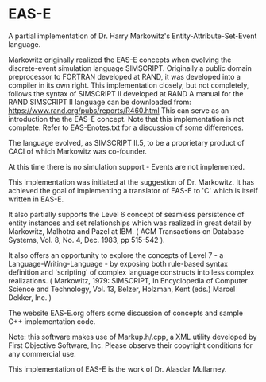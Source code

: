 # EAS-E
A partial implementation of Dr. Harry Markowitz's Entity-Attribute-Set-Event language.

Markowitz originally realized the EAS-E concepts when evolving the discrete-event simulation language SIMSCRIPT. 
Originally a public domain preprocessor to FORTRAN developed at RAND, it was developed into a compiler in its own right.
This implementation closely, but not completely, follows the syntax of SIMSCRIPT II developed at RAND
A manual for the RAND SIMSCRIPT II language can be downloaded from: https://www.rand.org/pubs/reports/R460.html
This can serve as an introduction the the EAS-E concept. Note that this implementation is not complete.
Refer to EAS-Enotes.txt for a discussion of some differences.

The language evolved, as SIMSCRIPT II.5, to be a proprietary product of CACI of which Markowitz was co-founder.

At this time there is no simulation support - Events are not implemented.

This implementation was initiated at the suggestion of Dr. Markowitz.
It has achieved the goal of implementing a translator of EAS-E to 'C' which is itself written in EAS-E.

It also partially supports the Level 6 concept of seamless persistence of entity instances and set relationships which was realized in great detail by Markowitz, Malhotra and Pazel at IBM.
( ACM Transactions on Database Systems, Vol. 8, No. 4, Dec. 1983, pp 515-542 ).

It also offers an opportunity to explore the concepts of Level 7 - a Language-Writing-Language - by exposing both rule-based syntax definition and 'scripting' of complex language constructs into less complex realizations.
( Markowitz, 1979: SIMSCRIPT, In Encyclopedia of Computer Science and Technology, Vol. 13, Belzer, Holzman, Kent (eds.) Marcel Dekker, Inc. )

The website EAS-E.org offers some discussion of concepts and sample C++ implementation code.

Note: this software makes use of Markup.h/.cpp, a XML utility developed by First Objective Software, Inc.
Please observe their copyright conditions for any commercial use.

This implementation of EAS-E is the work of Dr. Alasdar Mullarney.
